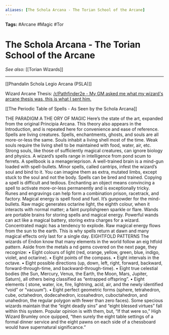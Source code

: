 ```yaml
---
aliases: [The Schola Arcana - The Torian School of the Arcane]
---
```


**Tags:** #Arcane #Magic #Tor 

# The Schola Arcana - The Torian School of the Arcane
*See also:* [[Torian Wizards]]
___
[[Phandalin Schola Legio Arcana (PSLA)]]

Wizard Arcane Thesis: [/r/Pathfinder2e - My GM asked me what my wizard's arcane thesis was, this is what I sent him.](https://www.reddit.com/r/Pathfinder2e/comments/pml6dy/my_gm_asked_me_what_my_wizards_arcane_thesis_was/?utm_source=share&utm_medium=ios_app&utm_name=iossmf)

[[The Periodic Table of Spells - As Seen by the Schola Arcana]]

THE PARADIGM
A THE ORY OF MAGIC
Here’s the state of the art, expanded from the
original Principia Arcana. This theory also appears in
the Introduction, and is repeated here for convenience
and ease of reference.
Spells are living creatures. Spells, enchantments,
ghosts, and souls are all more-or-less the same.
Souls inhabit a living shell most of the time.
Weak souls require the living shell to be
maintained with food, water, air, etc. Strong
souls, like those of sufficiently magical creatures,
can ignore biology and physics.
A wizard’s spells range in intelligence from pond
scum to ferrets. A spellbook is a menagerieprison.
A well-trained brain is a mind-gun loaded
with spell-bullets. Minor spells, called cantrips,
infest the wizard’s soul and bind to it. You can
imagine them as extra, mutated limbs, except
stuck to the soul and not the body.
Spells can be bred and trained. Copying a spell is
difficult and tedious. Enchanting an object
means convincing a spell to activate more-or-less
permanently and is exceptionally tricky. Runes
and engravings can help form a combination
prison, racetrack, and factory.
Magical energy is spell food and fuel. It’s
gunpowder for the mind-bullets. Raw magic
generates octarine light, the eighth colour, when
it interacts with normal matter; a faint purplishgreen
sparkle or flare.
Wands are portable brains for storing spells and
magical energy. Powerful wands can act like a
magical battery, storing extra charges for a wizard.
Concentrated magic has a tendency to explode.
Raw magical energy flows from the sun to the
earth. This is why spells return at dawn and many
magical effects only last for a single day.
EIGHTFOLD PATTERNS
The wizards of Endon know that many elements in
the world follow an eig htfold pattern. Aside from
the metals a nd gems covered on the next page,
they recognize:
• Eight colours of light (red, orange, yellow,
green, blue, indigo, violet, and octarine).
• Eight points of the compass.
• Eight intervals in the octave.
• Eight possible directions (up, down, left, right,
forward, backward, forward-through-time, and
backward-through-time).
• Eight true celestial bodies (the Sun, Mercury,
Venus, the Earth, the Moon, Mars, Jupiter,
Saturn), all others being classified as
“entrapped offspring”.
• Eight elements ( stone, water, ice, fire,
lightning, acid, air, and the newly identified
“void” or “vacuum”).
• Eight perfect geometric forms (sphere,
tetrahedron, cube, octahedron, dodecahedron,
icosahedron, cuboctahedron, and unahedron,
the regular polygon with fewer than zero faces).
Some specious wizards maintain that the “eight
deadly sins” and “eight blessed virtues” fall within
this system. Popular opinion is with them, but, “If
that were so,” High Wizard Brumley once quipped,
“then surely the eight table settings of a formal
dinner service and the eight pawns on each side of
a chessboard would have supernatural significance.”